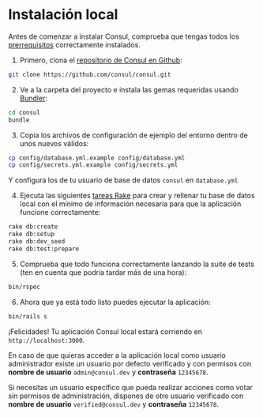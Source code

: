 # Instalación local

Antes de comenzar a instalar Consul, comprueba que tengas todos los [prerrequisitos](prerequisites) correctamente instalados.

1. Primero, clona el [repositorio de Consul en Github](https://github.com/consul/consul/):

```bash
git clone https://github.com/consul/consul.git
```

2. Ve a la carpeta del proyecto e instala las gemas requeridas usando [Bundler](http://bundler.io/):

```bash
cd consul
bundle
```

3. Copia los archivos de configuración de ejemplo del entorno dentro de unos nuevos válidos:

```bash
cp config/database.yml.example config/database.yml
cp config/secrets.yml.example config/secrets.yml
```

Y configura los de tu usuario de base de datos `consul` en `database.yml`

4. Ejecuta las siguientes [tareas Rake](https://github.com/ruby/rake) para crear y rellenar tu base de datos local con el mínimo de información necesaria para que la aplicación funcione correctamente:

```bash
rake db:create
rake db:setup
rake db:dev_seed
rake db:test:prepare
```

5. Comprueba que todo funciona correctamente lanzando la suite de tests (ten en cuenta que podría tardar más de una hora):

```bash
bin/rspec
```

6. Ahora que ya está todo listo puedes ejecutar la aplicación:

```bash
bin/rails s
```

¡Felicidades! Tu aplicación Consul local estará corriendo en `http://localhost:3000`.

En caso de que quieras acceder a la aplicación local como usuario administrador existe un usuario por defecto verificado y con permisos con **nombre de usuario** `admin@consul.dev` y **contraseña** `12345678`.

Si necesitas un usuario específico que pueda realizar acciones como votar sin permisos de administración, dispones de otro usuario verificado con **nombre de usuario** `verified@consul.dev` y **contraseña** `12345678`.
